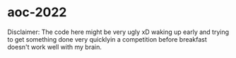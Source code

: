 # aoc-2022

Disclaimer: The code here might be very ugly xD waking up early and trying to get something done very quicklyin a competition before breakfast doesn't work well with my brain. 
